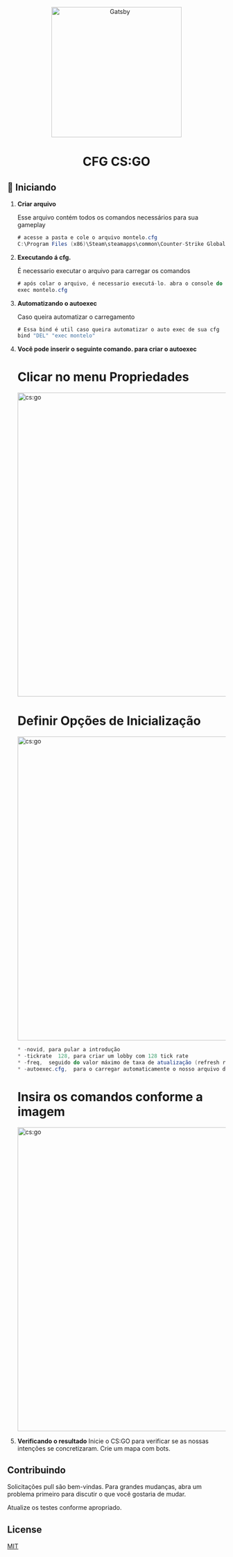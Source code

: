 <p align="center">
  <a href="#">
    <img alt="Gatsby" src="https://logodownload.org/wp-content/uploads/2014/09/counter-strike-global-offensive-cs-go-logo.png" width="300" />
  </a>
</p>
<h1 align="center">
  CFG CS:GO
</h1>


## 🚀 Iniciando


1.  **Criar arquivo**

    Esse arquivo contém todos os comandos necessários para sua gameplay



    ```cs
    # acesse a pasta e cole o arquivo montelo.cfg
    C:\Program Files (x86)\Steam\steamapps\common\Counter-Strike Global Offensive\csgo\cfg
    ```
    
    
1.  **Executando á cfg.**

    É necessario executar o arquivo para carregar os comandos


    ```cs
    # após colar o arquivo, é necessario executá-lo. abra o console do jogo e execute o seguinte comando.
    exec montelo.cfg
    ```
    
    
1.  **Automatizando o autoexec**

    Caso queira automatizar o carregamento


    ```cs
    # Essa bind é util caso queira automatizar o auto exec de sua cfg
    bind "DEL" "exec montelo"
    ```
    
    
1. **Você pode inserir o seguinte comando. para criar o autoexec**


    # Clicar no menu Propriedades
    
   <img alt="cs:go" src="https://csgopedia.com/uploads/blog/cfg%20file/5.jpg" width="700" />
    
    
    # Definir Opções de Inicialização
    
   <img alt="cs:go" src="https://csgopedia.com/uploads/blog/cfg%20file/6.jpg" width="700" />
    
    
    ```cs
    * -novid, para pular a introdução
    * -tickrate  128, para criar um lobby com 128 tick rate
    * -freq,  seguido do valor máximo de taxa de atualização (refresh rate) de sua tela - que pode ser 60, 75, 120 ou 144Hz. Eu tenho uma tela de 144Hz, portanto, eu coloco o valor "144"
    * -autoexec.cfg,  para o carregar automaticamente o nosso arquivo de configuração recém-criado.
    ```
    
    # Insira os comandos conforme a imagem

   <img alt="cs:go" src="https://csgopedia.com/uploads/blog/cfg%20file/7.jpg" width="700" />
   
    
1. **Verificando o resultado**
Inicie o CS:GO para verificar se as nossas intenções se concretizaram. Crie um mapa com bots. 

## Contribuindo
Solicitações pull são bem-vindas. Para grandes mudanças, abra um problema primeiro para discutir o que você gostaria de mudar.

Atualize os testes conforme apropriado.

## License
[MIT](https://choosealicense.com/licenses/mit/)

